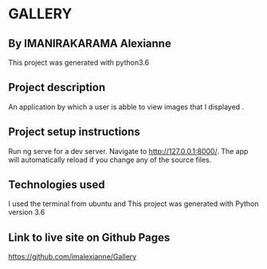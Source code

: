 # GALLERY

## By IMANIRAKARAMA Alexianne
This project was generated with python3.6

## Project description
An application by which a user is abble to view images that I displayed .

## Project setup instructions
Run ng serve for a dev server. Navigate to http://127.0.0.1:8000/. The app will automatically reload if you change any of the source files.

## Technologies used
I used the terminal from ubuntu and This project was generated with Python version 3.6

## Link to live site on Github Pages
https://github.com/imalexianne/Gallery

